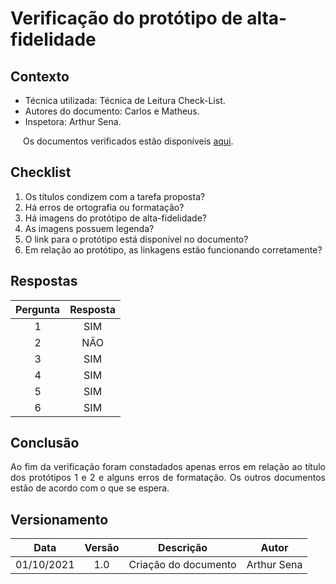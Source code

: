 # Verificação do protótipo de alta-fidelidade

## Contexto

- Técnica utilizada: Técnica de Leitura Check-List.
- Autores do documento: Carlos e Matheus.
- Inspetora: Arthur Sena.

<p style="text-align: justify; text-indent: 20px;">Os documentos verificados estão disponíveis <a href="https://interacao-humano-computador.github.io/2021.1-Detran-DF/designAvaliacaoDesenvolvimento/nivel3/prototipoDeAltaFidelidade/">aqui</a>.</p>

## Checklist

1. Os títulos condizem com a tarefa proposta?
2. Há erros de ortografia ou formatação?
3. Há imagens do protótipo de alta-fidelidade?
4. As imagens possuem legenda?
5. O link para o protótipo está disponível no documento?
6. Em relação ao protótipo, as linkagens estão funcionando corretamente?

## Respostas

| Pergunta | Resposta |
|:-:|:-:
| 1 | SIM |
| 2 | NÃO |
| 3 | SIM |
| 4 | SIM |
| 5 | SIM |
| 6 | SIM |

## Conclusão

<p align = "justify">Ao fim da verificação foram constadados apenas erros em relação ao título dos protótipos 1 e 2 e alguns erros de formatação. Os outros documentos estão de acordo com o que se espera.</p>

## Versionamento

| Data | Versão | Descrição | Autor |
|:-:|:-:|:-:|:-:|
| 01/10/2021 | 1.0 | Criação do documento | Arthur Sena |
